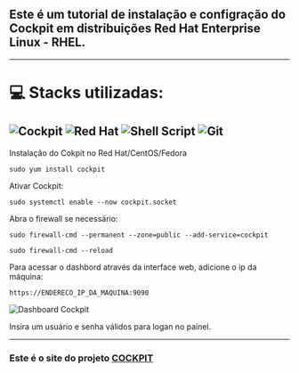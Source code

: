 ## Este é um tutorial de instalação e configração do Cockpit em distribuições Red Hat Enterprise Linux - RHEL.
---

# 💻 Stacks utilizadas:
![Cockpit](https://camo.githubusercontent.com/c357c39b244a01473099e0364bf20a68edda78929a3da840132bea7a30974f92/68747470733a2f2f696d672e736869656c64732e696f2f7374617469632f76313f7374796c653d666f722d7468652d6261646765266d6573736167653d436f636b70697426636f6c6f723d303036364343266c6f676f3d436f636b706974266c6f676f436f6c6f723d464646464646266c6162656c3d) ![Red Hat](https://img.shields.io/badge/Red%20Hat-EE0000?style=for-the-badge&logo=redhat&logoColor=white) ![Shell Script](https://img.shields.io/badge/shell_script-black.svg?style=for-the-badge&logo=gnu-bash&logoColor=white) ![Git](https://img.shields.io/badge/git-%23F05033.svg?style=for-the-badge&logo=git&logoColor=white)
---

Instalação do Cokpit no Red Hat/CentOS/Fedora

`sudo yum install cockpit`

Ativar Cockpit:

`sudo systemctl enable --now cockpit.socket`

Abra o firewall se necessário:

`sudo firewall-cmd --permanent --zone=public --add-service=cockpit`

`sudo firewall-cmd --reload`

Para acessar o dashbord através da interface web, adicione o ip da máquina:

`https://ENDERECO_IP_DA_MAQUINA:9090`


![Dashboard Cockpit](/cockpit-redhat.jpp "Dashboard Cockpit")

Insira um usuário e senha válidos para logan no painel. 

---
### Este é o site  do projeto [COCKPIT](https://cockpit-project.org/)